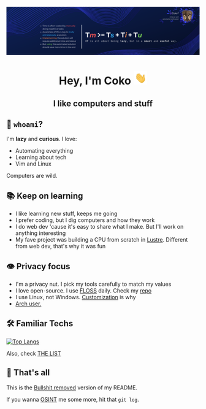![coko-banner](./images/banner_time_formula.png)

<h1 align="center">Hey, I'm Coko <img src="./images/hi.gif" width="35" /></h1>
<h2 align="center">I like computers and stuff</h2>

## 🐘 `whoami`?
I'm **lazy** and **curious**. I love:
- Automating everything
- Learning about tech
- Vim and Linux

Computers are wild.

## 📚 Keep on learning
- I like learning new stuff, keeps me going
- I prefer coding, but I dig computers and how they work
- I do web dev 'cause it's easy to share what I make. But I'll work on anything interesting
- My fave project was building a CPU from scratch in [Lustre](https://wikipedia.org/wiki/Lustre_(programming_language)). Different from web dev, that's why it was fun

## 👁️ Privacy focus
- I'm a privacy nut. I pick my tools carefully to match my values
- I love open-source. I use [FLOSS](https://wikipedia.org/wiki/Free_and_open-source_software) daily. Check my [repo](https://github.com/Coko7/my-floss)
- I use Linux, not Windows. [Customization](https://github.com/Coko7/.dotfiles) is why
- [Arch user.](https://www.urbandictionary.com/define.php?term=i%20use%20arch%20btw)


## 🛠️ Familiar Techs

[![Top Langs](https://github-readme-stats.vercel.app/api/top-langs/?username=coko7&theme=dracula)](https://github.com/anuraghazra/github-readme-stats)

Also, check [THE LIST](./FAMILIAR_TECHS.md)

## 🏁 That's all

This is the [Bullshit removed](https://www.bullshitremover.com/) version of my README.

If you wanna [OSINT](https://wikipedia.org/wiki/Open-source_intelligence) me some more, hit that `git log`.
